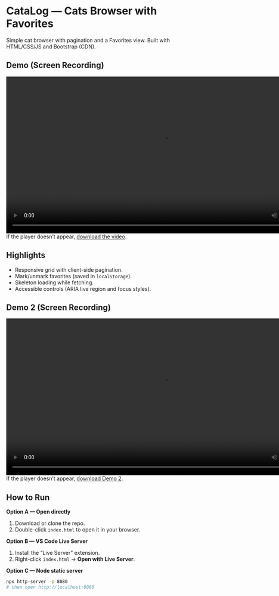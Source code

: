 # CataLog — Cats Browser with Favorites

Simple cat browser with pagination and a Favorites view. Built with HTML/CSS/JS and Bootstrap (CDN).

## Demo (Screen Recording)
<video src="assets/demo.mp4" controls width="840" title="Project demo"></video>  
If the player doesn’t appear, [download the video](assets/demo.mp4?raw=1).

## Highlights
- Responsive grid with client-side pagination.
- Mark/unmark favorites (saved in `localStorage`).
- Skeleton loading while fetching.
- Accessible controls (ARIA live region and focus styles).

## Demo 2 (Screen Recording)
<video src="assets/responseve.mp4" controls width="840" title="Project demo 2"></video>  
If the player doesn’t appear, [download Demo 2](assets/responseve.mp4?raw=1).

## How to Run

**Option A — Open directly**
1. Download or clone the repo.
2. Double-click `index.html` to open it in your browser.

**Option B — VS Code Live Server**
1. Install the “Live Server” extension.
2. Right-click `index.html` → **Open with Live Server**.

**Option C — Node static server**
```bash
npx http-server -p 8080
# then open http://localhost:8080
